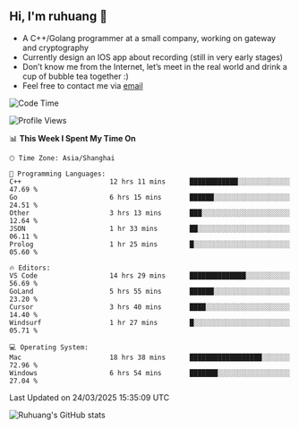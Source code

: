 ## Hi, I'm ruhuang 👋

- A C++/Golang programmer at a small company, working on gateway and cryptography
- Currently design an IOS app about recording (still in very early stages)
- Don’t know me from the Internet, let’s meet in the real world and drink a cup of bubble tea together :)
- Feel free to contact me via [email](mailto:ruhuang2001@gmail.com)
<!--START_SECTION:waka-->
![Code Time](http://img.shields.io/badge/Code%20Time-408%20hrs%2036%20mins-blue)

![Profile Views](http://img.shields.io/badge/Profile%20Views-0-blue)

📊 **This Week I Spent My Time On** 

```text
🕑︎ Time Zone: Asia/Shanghai

💬 Programming Languages: 
C++                      12 hrs 11 mins      ████████████░░░░░░░░░░░░░   47.69 % 
Go                       6 hrs 15 mins       ██████░░░░░░░░░░░░░░░░░░░   24.51 % 
Other                    3 hrs 13 mins       ███░░░░░░░░░░░░░░░░░░░░░░   12.64 % 
JSON                     1 hr 33 mins        ██░░░░░░░░░░░░░░░░░░░░░░░   06.11 % 
Prolog                   1 hr 25 mins        █░░░░░░░░░░░░░░░░░░░░░░░░   05.60 % 

🔥 Editors: 
VS Code                  14 hrs 29 mins      ██████████████░░░░░░░░░░░   56.69 % 
GoLand                   5 hrs 55 mins       ██████░░░░░░░░░░░░░░░░░░░   23.20 % 
Cursor                   3 hrs 40 mins       ████░░░░░░░░░░░░░░░░░░░░░   14.40 % 
Windsurf                 1 hr 27 mins        █░░░░░░░░░░░░░░░░░░░░░░░░   05.71 % 

💻 Operating System: 
Mac                      18 hrs 38 mins      ██████████████████░░░░░░░   72.96 % 
Windows                  6 hrs 54 mins       ███████░░░░░░░░░░░░░░░░░░   27.04 % 
```


 Last Updated on 24/03/2025 15:35:09 UTC
<!--END_SECTION:waka-->

![Ruhuang's GitHub stats](https://github-readme-stats.vercel.app/api?username=ruhuang2001&count_private=true&hide_title=true&show_icons=true&theme=vue)

